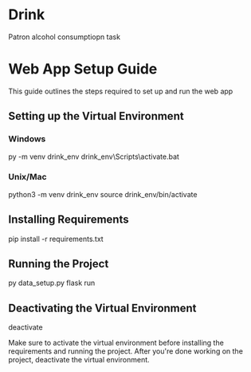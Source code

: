# Drink
Patron alcohol consumptiopn task

# Web App Setup Guide

This guide outlines the steps required to set up and run the web app

## Setting up the Virtual Environment

### Windows
py -m venv drink_env
drink_env\Scripts\activate.bat

### Unix/Mac
python3 -m venv drink_env
source drink_env/bin/activate

## Installing Requirements
pip install -r requirements.txt

## Running the Project
py data_setup.py
flask run

## Deactivating the Virtual Environment
deactivate

Make sure to activate the virtual environment before installing the requirements and running the project. After you're done working on the project, deactivate the virtual environment.

